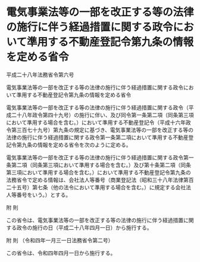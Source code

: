# 電気事業法等の一部を改正する等の法律の施行に伴う経過措置に関する政令において準用する不動産登記令第九条の情報を定める省令

平成二十八年法務省令第六号

電気事業法等の一部を改正する等の法律の施行に伴う経過措置に関する政令において準用する不動産登記令第九条の情報を定める省令

電気事業法等の一部を改正する等の法律の施行に伴う経過措置に関する政令（平成二十八年政令第四十九号）の施行に伴い、及び同令第一条第二項（同条第三項において準用する場合を含む。）において準用する不動産登記令（平成十六年政令第三百七十九号）第九条の規定に基づき、電気事業法等の一部を改正する等の法律の施行に伴う経過措置に関する政令第一条第二項において準用する不動産登記令第九条の情報を定める省令を次のように定める。

電気事業法等の一部を改正する等の法律の施行に伴う経過措置に関する政令第一条第二項（同条第三項において準用する場合を含む。）及び第十条第二項（同条第三項において準用する場合を含む。）において準用する不動産登記令第九条の法務省令で定める情報は、会社法人等番号（商業登記法（昭和三十八年法律第百二十五号）第七条（他の法令において準用する場合を含む。）に規定する会社法人等番号をいう。）とする。

附 則

この省令は、電気事業法等の一部を改正する等の法律の施行に伴う経過措置に関する政令の施行の日（平成二十八年四月一日）から施行する。

附 則 （令和四年一月三一日法務省令第二号）

この省令は、令和四年四月一日から施行する。
